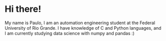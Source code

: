 # Hi there!

 My name is Paulo, I am an automation engineering student at the Federal University of Rio Grande. I have knowledge of C and Python languages, and I am currently studying data science with numpy and pandas :)
